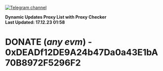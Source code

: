 [![Telegram channel](https://img.shields.io/endpoint?url=https://runkit.io/damiankrawczyk/telegram-badge/branches/master?url=https://t.me/n4z4v0d)](https://t.me/n4z4v0d) 

**Dynamic Updates Proxy List with Proxy Checker**  
**Last Updated: 17.12.23 01:58**

# DONATE (_any evm_) - 0xDEADf12DE9A24b47Da0a43E1bA70B8972F5296F2
